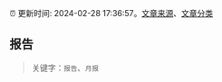 :alarm_clock: 更新时间: 2024-02-28 17:36:57。[文章来源](/README.md)、[文章分类](/TAGS.md)

## 报告


> 关键字：`报告`、`月报`




